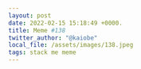 ```yaml
---
layout: post
date: 2022-02-15 15:18:49 +0000.
title: Meme #138
twitter_author: "@kaiobe"
local_file: /assets/images/138.jpeg
tags: stack me meme
---
```

